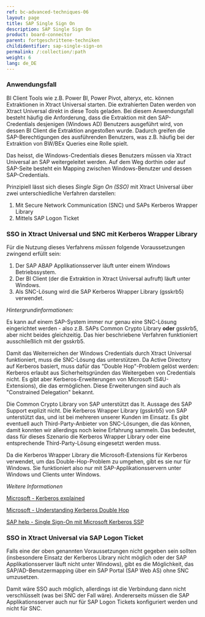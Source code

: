 ```yaml
---
ref: bc-advanced-techniques-06
layout: page
title: SAP Single Sign On
description: SAP Single Sign On
product: board-connector
parent: fortgeschrittene-techniken
childidentifier: sap-single-sign-on
permalink: /:collection/:path
weight: 6
lang: de_DE
---
```


### Anwendungsfall

BI Client Tools wie z.B. Power BI, Power Pivot, alteryx, etc. können Extraktionen in Xtract Universal starten. Die extrahierten Daten werden von Xtract Universal direkt in diese Tools geladen.
Bei diesem Anwendungsfall besteht häufig die Anforderung, dass die Extraktion mit den SAP-Credentials desjenigen (Windows AD) Benutzers ausgeführt wird, von dessen BI Client die Extraktion angestoßen wurde. Dadurch greifen die SAP-Berechtigungen des ausführenden Benutzers, was z.B. häufig bei der Extraktion von BW/BEx Queries eine Rolle spielt.

Das heisst, die Windows-Credentials dieses Benutzers müssen via Xtract Universal an SAP weitergeleitet werden. Auf dem Weg dorthin oder auf SAP-Seite besteht ein Mapping zwischen Windows-Benutzer und dessen SAP-Credentials.

Prinzipiell lässt sich dieses *Single Sign On (SSO)* mit Xtract Universal über zwei unterschiedliche Verfahren darstellen:

1. Mit Secure Network Communication (SNC) und SAPs Kerberos Wrapper Library
2. Mittels SAP Logon Ticket


### SSO in Xtract Universal und SNC mit Kerberos Wrapper Library

Für die Nutzung dieses Verfahrens *müssen* folgende Voraussetzungen zwingend erfüllt sein:

1. Der SAP ABAP Applikationsserver läuft unter einem Windows Betriebssystem. 
2. Der BI Client (der die Extraktion in  Xtract Universal aufruft) läuft unter Windows.
3. Als SNC-Lösung wird die SAP Kerberos Wrapper Library (gsskrb5) verwendet.


*Hintergrundinformationen:*

Es kann auf einem SAP-System immer nur genau eine SNC-Lösung eingerichtet werden - also z.B. SAPs Common Crypto Library **oder** gsskrb5, aber nicht beides gleichzeitig.
Das hier beschriebene Verfahren funktioniert ausschließlich mit der gsskrb5. 

Damit das Weiterreichen der Windows Credentials durch Xtract Universal funktioniert, muss die SNC-Lösung das unterstützen. Da Active Directory auf Kerberos basiert, muss dafür das "Double Hop"-Problem gelöst werden: Kerberos erlaubt aus Sicherheitsgründen das Weitergeben von Credentials nicht. Es gibt aber Kerberos-Erweiterungen von Microsoft (S4U-Extensions), die das ermöglichen. Diese Erweiterungen sind auch als "Constrained Delegation" bekannt.

Die Common Crypto Library von SAP unterstützt das lt. Aussage des SAP Support explizit nicht. Die Kerberos Wrapper Library (gsskrb5) von SAP unterstützt das, und ist bei mehreren unserer Kunden im Einsatz. 
Es gibt eventuell auch Third-Party-Anbieter von SNC-Lösungen, die das können, damit konnten wir allerdings noch keine Erfahrung sammeln. Das bedeutet, dass für dieses Szenario die Kerberos Wrapper Library oder eine entsprechende Third-Party-Lösung eingesetzt werden muss.

Da die Kerberos Wrapper Library die Microsoft-Extensions für Kerberos verwendet, um das Double-Hop-Problem zu umgehen, gibt es sie nur für Windows. Sie funktioniert also nur mit SAP-Applikationsservern unter Windows und Clients unter Windows.

*Weitere Informationen*

[Microsoft - Kerberos explained](https://docs.microsoft.com/en-us/previous-versions/windows/it-pro/windows-2000-server/bb742516(v=technet.10))

[Microsoft - Understanding Kerberos Double Hop](https://blogs.technet.microsoft.com/askds/2008/06/13/understanding-kerberos-double-hop/)

[SAP help - Single Sign-On mit Microsoft Kerberos SSP](https://help.sap.com/viewer/e815bb97839a4d83be6c4fca48ee5777/7.5.9/DE-DE/440ebf6c9b2b0d1ae10000000a114a6b.html)




### SSO in Xtract Universal via SAP Logon Ticket

Falls eine der oben genannten Voraussetzungen nicht gegeben sein sollten (insbesondere Einsatz der Kerberos Library nicht möglich oder der SAP Applikationsserver läuft nicht unter Windows), gibt es die Möglichkeit, das SAP/AD-Benutzermapping über ein SAP Portal (SAP Web AS) ohne SNC umzusetzen.

Damit wäre SSO auch möglich, allerdings ist die Verbindung dann nicht verschlüsselt (was bei SNC der Fall wäre). Andererseits müssen die SAP Applikationsserver auch nur für SAP Logon Tickets konfiguriert werden und nicht für SNC.
 